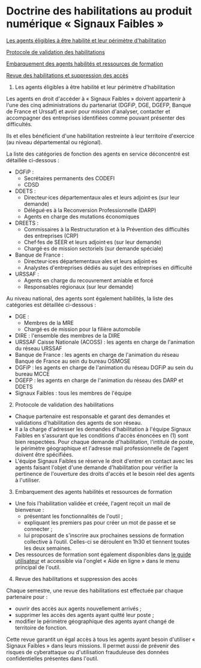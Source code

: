# Doctrine des habilitations au produit numérique « Signaux Faibles »

[Les agents éligibles à être habilité et leur périmètre d'habilitation](11)

[Protocole de validation des habilitations](47)

[Embarquement des agents habilités et ressources de formation](53)

[Revue des habilitations et suppression des accès](61)

1. Les agents éligibles à être habilité et leur périmètre d'habilitation

Les agents en droit d'accéder à « Signaux Faibles » doivent appartenir à l'une des cinq administrations du partenariat (DGFiP, DGE, DGEFP, Banque de France et Urssaf) et avoir pour mission d'analyser, contacter et accompagner des entreprises identifiées comme pouvant présenter des difficultés.

Ils et elles bénéficient d'une habilitation restreinte à leur territoire d'exercice (au niveau départemental ou régional). 

La liste des catégories de fonction des agents en service déconcentré est détaillée ci-dessous :
* DGFiP :
  * Secrétaires permanents des CODEFI
  * CDSD
* DDETS :
  * Directeur·ices départementaux·ales et leurs adjoint·es (sur leur demande)
  * Délégué·es à la Reconversion Professionnelle (DARP)
  * Agents en charge des mutations économiques
* DREETS :
  * Commissaires à la Restructuration et à la Prévention des difficultés des entreprises (CRP)
  * Chef·fes de SEER et leurs adjoint·es (sur leur demande)
  * Chargé·es de mission sectoriels (sur demande spéciale)
* Banque de France :
  * Directeur·ices départementaux·ales et leurs adjoint·es
  * Analystes d'entreprises dédiés au sujet des entreprises en difficulté
* URSSAF :
  * Agents en charge du recouvrement amiable et forcé
  * Responsables régionaux (sur leur demande)
 
Au niveau national, des agents sont également habilités, la liste des catégories est détaillée ci-dessous : 
* DGE :
  * Membres de la MRE
  * Chargé·es de mission pour la filière automobile
* DIRE : l'ensemble des membres de la DIRE
* URSSAF Caisse Nationale (ACOSS) : les agents en charge de l'animation du réseau URSSAF
* Banque de France : les agents en charge de l'animation du réseau Banque de France au sein du bureau OSMOSE
* DGFiP : les agents en charge de l'animation du réseau DGFiP au sein du bureau MCCE
* DGEFP : les agents en charge de l'animation du réseau des DARP et DDETS
* Signaux Faibles : tous les membres de l'équipe 

2. Protocole de validation des habilitations
   
* Chaque partenaire est responsable et garant des demandes et validations d'habilitation des agents de son réseau.
* Il a la charge d'adresser les demandes d'habilitation à l'équipe Signaux Faibles en s'assurant que les conditions d'accès énoncées en (1) sont bien respectées. Pour chaque demande d'habilitation, l'intitulé de poste, le périmètre géographique et l'adresse mail professionnelle de l'agent doivent être spécifiées.
* L'équipe Signaux Faibles se réserve le droit d'entrer en contact avec les agents faisant l'objet d'une demande d'habilitation pour vérifier la pertinence de l'ouverture des droits d'accès et le besoin réel des agents à l'utiliser.  

3. Embarquement des agents habilités et ressources de formation

* Une fois l’habilitation validée et créée, l'agent reçoit un mail de bienvenue :
  * présentant les fonctionnalités de l'outil ;
  * expliquant les premiers pas pour créer un mot de passe et se connecter ;
  * lui proposant de s'inscrire aux prochaines sessions de formation collective à l’outil. Celles-ci se déroulent en 1h30 et tiennent toutes les deux semaines.
* Des ressources de formation sont également disponibles dans [le guide utilisateur](https://signaux-faibles.gitbook.io/guide-dutilisation-et-f.a.q.-de-signaux-faibles/) et accessible via l'onglet « Aide en ligne » dans le menu principal de l'outil. 
 
4. Revue des habilitations et suppression des accès

Chaque semestre, une revue des habilitations est effectuée par chaque partenaire pour : 
* ouvrir des accès aux agents nouvellement arrivés ;
* supprimer les accès des agents ayant quitté leur poste ;
* modifier le périmètre géographique des agents ayant changé de territoire de fonction.

Cette revue garantit un égal accès à tous les agents ayant besoin d'utiliser « Signaux Faibles » dans leurs missions. Il permet aussi de prévenir des risques de cyberattaque ou d'utilisation frauduleuse des données confidentielles présentes dans l'outil. 

